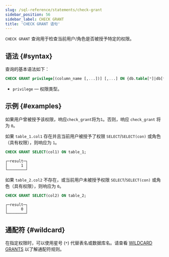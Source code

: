 ```yaml
---
slug: /sql-reference/statements/check-grant
sidebar_position: 56
sidebar_label: CHECK GRANT
title: 'CHECK GRANT 语句'
---
```


`CHECK GRANT` 查询用于检查当前用户/角色是否被授予特定的权限。

## 语法 {#syntax}

查询的基本语法如下：

```sql
CHECK GRANT privilege[(column_name [,...])] [,...] ON {db.table[*]|db[*].*|*.*|table[*]|*}
```

- `privilege` — 权限类型。

## 示例 {#examples}

如果用户曾被授予该权限，响应`check_grant`将为`1`。否则，响应 `check_grant` 将为 `0`。

如果 `table_1.col1` 存在并且当前用户被授予了权限 `SELECT`/`SELECT(con)` 或角色（具有权限），则响应为 `1`。
```sql
CHECK GRANT SELECT(col1) ON table_1;
```

```text
┌─result─┐
│      1 │
└────────┘
```
如果 `table_2.col2` 不存在，或当前用户未被授予权限 `SELECT`/`SELECT(con)` 或角色（具有权限），则响应为 `0`。
```sql
CHECK GRANT SELECT(col2) ON table_2;
```

```text
┌─result─┐
│      0 │
└────────┘
```

## 通配符 {#wildcard}
在指定权限时，可以使用星号 (`*`) 代替表名或数据库名。请查看 [WILDCARD GRANTS](../../sql-reference/statements/grant.md#wildcard-grants) 以了解通配符规则。
